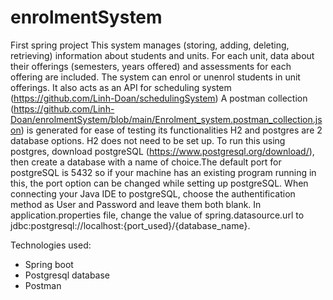 # enrolmentSystem
First spring project
This system manages (storing, adding, deleting, retrieving) information about students and units. For each unit, data about their offerings (semesters, years offered) and assessments for each offering are included. The system can enrol or unenrol students in unit offerings. It also acts as an API for scheduling system (https://github.com/Linh-Doan/schedulingSystem) 
A postman collection (https://github.com/Linh-Doan/enrolmentSystem/blob/main/Enrolment_system.postman_collection.json) is generated for ease of testing its functionalities
H2 and postgres are 2 database options. H2 does not need to be set up. To run this using postgres, download postgreSQL (https://www.postgresql.org/download/), then create a database with a name of choice.The default port for postgreSQL is 5432 so if your machine has an existing program running in this, the port option can be changed while setting up postgreSQL. When connecting your Java IDE to postgreSQL, choose the authentification method as User and Password and leave them both blank. In application.properties file, change the value of spring.datasource.url to jdbc:postgresql://localhost:{port_used}/{database_name}.

Technologies used:
- Spring boot
- Postgresql database
- Postman
